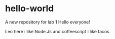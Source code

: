 # hello-world
A new repository for lab 1
Hello everyone!

Leo here i like Node.Js and coffeescript
I like tacos.
